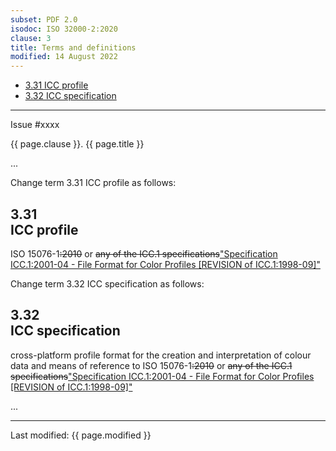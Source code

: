 ```yaml
---
subset: PDF 2.0
isodoc: ISO 32000-2:2020
clause: 3
title: Terms and definitions
modified: 14 August 2022
---
```


<ul class="noprint">
 <li><a href="#H3.31">3.31 ICC profile</a>
 </li>
 <li><a href="#H3.32">3.32 ICC specification</a>
 </li>
</ul>
<hr>

<link rel="stylesheet" href="../assets/iso-style.css">
<div class="isostyle">
<div class="fixedpopup" id="issuelink">
    Issue #xxxx
</div>

<p class="fake-h1">{{ page.clause }}. {{ page.title }}</p>

<p>...</p>

<p class="location">Change term 3.31 ICC profile as follows:</p>

<h2 id="H3.31">3.31<br/>ICC profile</h2>
<p>
ISO 15076-1<del onMouseEnter="mouseEnter(this)" data-issue="181" data-iso="submitted">:2010</del> or <del onMouseEnter="mouseEnter(this)" data-issue="181" data-iso="submitted">any of the ICC.1 specifications</del><ins onMouseEnter="mouseEnter(this)" data-issue="181" data-iso="submitted">"Specification ICC.1:2001-04 - File Format for Color Profiles [REVISION of ICC.1:1998-09]"</ins>
</p>

<p class="location">Change term 3.32 ICC specification as follows:</p>

<h2 id="H3.32">3.32<br/>ICC specification</h2>
<p>
cross-platform profile format for the creation and interpretation of colour data and means of reference to ISO 15076-1<del onMouseEnter="mouseEnter(this)" data-issue="181" data-iso="submitted">:2010</del> or <del onMouseEnter="mouseEnter(this)" data-issue="181" data-iso="submitted">any of the ICC.1 specifications</del><ins onMouseEnter="mouseEnter(this)" data-issue="181" data-iso="submitted">"Specification ICC.1:2001-04 - File Format for Color Profiles [REVISION of ICC.1:1998-09]"</ins>
</p>

<p>...</p>

</div>


<hr>
<p class="footnote">Last modified: {{ page.modified }}</p>
